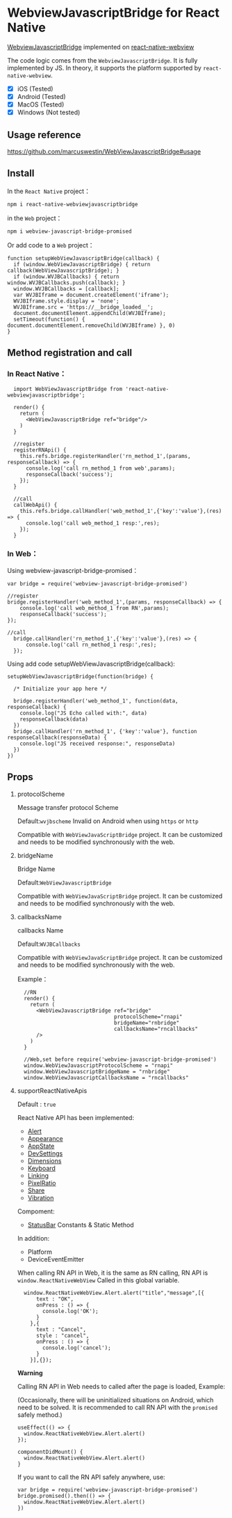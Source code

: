 # WebviewJavascriptBridge for React Native
  [WebviewJavascriptBridge](https://github.com/marcuswestin/WebViewJavascriptBridge) implemented on [react-native-webview](https://github.com/react-native-community/react-native-webview)
  
  The code logic comes from the `WebviewJavascriptBridge`. It is fully implemented by JS. In theory, it supports the platform supported by `react-native-webview`.
  
  - [x] iOS (Tested)
  - [x] Android (Tested)
  - [x] MacOS (Tested)
  - [x] Windows (Not tested)

## Usage reference
  https://github.com/marcuswestin/WebViewJavascriptBridge#usage

## Install
  In the `React Native` project：
  ```
  npm i react-native-webviewjavascriptbridge
  ```

  in the `Web` project：
  ```
  npm i webview-javascript-bridge-promised
  ```
  
  Or add code to a `Web` project：
  
  ```
  function setupWebViewJavascriptBridge(callback) {
    if (window.WebViewJavascriptBridge) { return callback(WebViewJavascriptBridge); }
    if (window.WVJBCallbacks) { return window.WVJBCallbacks.push(callback); }
    window.WVJBCallbacks = [callback];
    var WVJBIframe = document.createElement('iframe');
    WVJBIframe.style.display = 'none';
    WVJBIframe.src = 'https://__bridge_loaded__';
    document.documentElement.appendChild(WVJBIframe);
    setTimeout(function() { document.documentElement.removeChild(WVJBIframe) }, 0)
  }
  ```
## Method registration and call
### In React Native：
```
  import WebViewJavascriptBridge from 'react-native-webviewjavascriptbridge';
  
  render() {
    return (
      <WebViewJavascriptBridge ref="bridge"/>
    )
  }
  
  //register
  registerRNApi() {
    this.refs.bridge.registerHandler('rn_method_1',(params, responseCallback) => {
      console.log('call rn_method_1 from web',params);
      responseCallback('success');
    });
  }
  
  //call
  callWebApi() {
    this.refs.bridge.callHandler('web_method_1',{'key':'value'},(res) => {
      console.log('call web_method_1 resp:',res);
    });
  }

```
### In Web：

  Using webview-javascript-bridge-promised：
  
  ```
  var bridge = require('webview-javascript-bridge-promised')

  //register
  bridge.registerHandler('web_method_1',(params, responseCallback) => {
      console.log('call web_method_1 from RN',params);
      responseCallback('success');
  });

  //call
    bridge.callHandler('rn_method_1',{'key':'value'},(res) => {
        console.log('call rn_method_1 resp:',res);
    }); 

  ```
  
  Using add code setupWebViewJavascriptBridge(callback):
  
  ```
  setupWebViewJavascriptBridge(function(bridge) {

    /* Initialize your app here */

    bridge.registerHandler('web_method_1', function(data, responseCallback) {
      console.log("JS Echo called with:", data)
      responseCallback(data)
    })
    bridge.callHandler('rn_method_1', {'key':'value'}, function responseCallback(responseData) {
      console.log("JS received response:", responseData)
    })
  })
  ```

## Props
1. protocolScheme

      Message transfer protocol Scheme
      
      Default:`wvjbscheme`  Invalid on Android when using  `https` or `http`
      
      Compatible with `WebViewJavaScriptBridge` project. It can be customized and needs to be modified synchronously with the web.
   
2. bridgeName

      Bridge Name
      
      Default:`WebViewJavascriptBridge`
      
      Compatible with `WebViewJavaScriptBridge` project. It can be customized and needs to be modified synchronously with the web.

3. callbacksName

      callbacks Name
      
      Default:`WVJBCallbacks`
      
      Compatible with `WebViewJavaScriptBridge` project. It can be customized and needs to be modified synchronously with the web.
  
    Example：
    
    ```
      //RN
      render() {
        return (
          <WebViewJavascriptBridge ref="bridge" 
                                   protocolScheme="rnapi" 
                                   bridgeName="rnbridge" 
                                   callbacksName="rncallbacks"
          />
        )
      } 

      //Web,set before require('webview-javascript-bridge-promised')
      window.WebViewJavascriptProtocolScheme = "rnapi"
      window.WebViewJavascriptBridgeName = "rnbridge"
      window.WebViewJavascriptCallbacksName = "rncallbacks"
    ```
  
4. supportReactNativeApis

    Default : `true`

    React Native API has been implemented:
  
      - [Alert](https://reactnative.dev/docs/alert)
      - [Appearance](https://reactnative.dev/docs/appearance)
      - [AppState](https://reactnative.dev/docs/appstate)
      - [DevSettings](https://reactnative.dev/docs/devsettings)
      - [Dimensions](https://reactnative.dev/docs/dimensions)
      - [Keyboard](https://reactnative.dev/docs/keyboard)
      - [Linking](https://reactnative.dev/docs/linking)
      - [PixelRatio](https://reactnative.dev/docs/pixelratio)
      - [Share](https://reactnative.dev/docs/share)
      - [Vibration](https://reactnative.dev/docs/vibration)
  
    Compoment:
      - [StatusBar](https://reactnative.dev/docs/statusbar) Constants & Static Method
    
    In addition:
   
      - Platform
      - DeviceEventEmitter

    When calling RN API in Web, it is the same as RN calling, RN API is `window.ReactNativeWebView` Called in this global variable.
    
    ```
      window.ReactNativeWebView.Alert.alert("title","message",[{
          text : "OK",
          onPress : () => {
            console.log('OK');
          }
        },{
          text : "Cancel",
          style : "cancel",
          onPress : () => {
            console.log('cancel');
          }
        }],{});
    ```
    
    **Warning**
      
    Calling RN API in Web needs to called after the page is loaded, Example:
    
    (Occasionally, there will be uninitialized situations on Android, which need to be solved. It is recommended to call RN API with the `promised` safely method.)
    
    ```
    useEffect(() => {
      window.ReactNativeWebView.Alert.alert()
    });
    
    componentDidMount() {
      window.ReactNativeWebView.Alert.alert()
    }
    ```
    
    If you want to call the RN API safely anywhere, use:
    
    ```
    var bridge = require('webview-javascript-bridge-promised')
    bridge.promised().then(() => {
      window.ReactNativeWebView.Alert.alert()
    })
    ```
